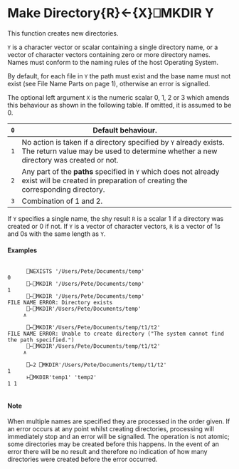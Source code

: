 




<h1 class="heading"><span class="name">Make Directory</span><span class="command">{R}←{X}⎕MKDIR Y</span></h1>

This function creates new directories.


`Y` is a character vector or scalar containing a single directory name, or a vector of character vectors containing zero or more directory names. Names must conform to the naming rules of the host Operating System.


By default, for each file in `Y` the path must exist and the base name must not exist (see File Name Parts on page 1), otherwise an error is signalled.




The optional left argument `X` is the numeric scalar 0, 1, 2 or 3 which amends this behaviour as shown in the following table. If omitted, it is assumed to be 0.

| `0` | Default behaviour. |
| --- | ---  |
| `1` | No action is taken if a directory specified by `Y` already exists. The return value may be used to determine whether a new directory was created or not. |
| `2` | Any part of the **paths** specified in `Y` which does not already exist will be created in preparation of creating the corresponding directory. |
| `3` | Combination of 1 and 2. |



If `Y` specifies a single name, the shy result `R` is a scalar 1 if a directory was created or 0 if not. If `Y` is a vector of character vectors, `R` is a vector of 1s and 0s with the same length as `Y`.

#### Examples
```apl

      ⎕NEXISTS '/Users/Pete/Documents/temp'
0
      ⎕←⎕MKDIR '/Users/Pete/Documents/temp'
1
      ⎕←⎕MKDIR '/Users/Pete/Documents/temp'
FILE NAME ERROR: Directory exists
      ⎕←⎕MKDIR'/Users/Pete/Documents/temp'
     ∧

      ⎕←⎕MKDIR'/Users/Pete/Documents/temp/t1/t2'
FILE NAME ERROR: Unable to create directory ("The system cannot find the path specified.")
      ⎕←⎕MKDIR'/Users/Pete/Documents/temp/t1/t2'
     ∧

      ⎕←2 ⎕MKDIR'/Users/Pete/Documents/temp/t1/t2'
1
      ⊢⎕MKDIR'temp1' 'temp2'
1 1


```

#### Note


When multiple names are specified they are processed in the order given. If an error occurs at any point whilst creating directories, processing will immediately stop and an error will be signalled. The operation is not atomic; some directories may be created before this happens. In the event of an error there will be no result and therefore no indication of how many directories were created before the error occurred.


